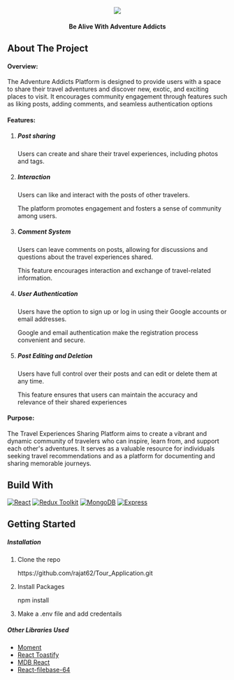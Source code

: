 <p align="center">
  <img src="https://github.com/rajat62/Tour_Application/assets/107788563/376f2d3f-f701-4d8b-a9a2-7b51a2b8e26c"/>   
</p>
<p align="center">
    <h4 align="center">Be Alive With Adventure Addicts</h4>
</p>
<h2>About The Project</h2>
<h4>Overview:</h4>
<p>
The Adventure Addicts Platform is designed to provide users with a space to share their travel adventures and discover new, exotic, and exciting places to visit. 
  It encourages community engagement through features such as liking posts, adding comments, and seamless authentication options
</p>
<h4>Features:</h4>
<ol>
  <li>
    <h5>Post sharing</h5>
    <p>Users can create and share their travel experiences, including  photos and tags.</p>
  </li>
  <li>
    <h5>Interaction</h5>
    <p>Users can like and interact with the posts of other travelers.</p>
    <p>The platform promotes engagement and fosters a sense of community among users.</p>
  </li>
  <li>
    <h5>Comment System</h5>
    <p>Users can leave comments on posts, allowing for discussions and questions about the travel experiences shared.</p>
    <p>This feature encourages interaction and exchange of travel-related information.</p>
  </li>
  <li>
    <h5>User Authentication</h5>
    <p>Users have the option to sign up or log in using their Google accounts or email addresses.</p>
    <p>Google and email authentication make the registration process convenient and secure.</p>
  </li>
  <li>
    <h5>Post Editing and Deletion</h5>
    <p>Users have full control over their posts and can edit or delete them at any time.</p>
    <p>This feature ensures that users can maintain the accuracy and relevance of their shared experiences</p>
  </li>
</ol>
<h4>Purpose:</h4>
<p>The Travel Experiences Sharing Platform aims to create a vibrant and dynamic community of travelers who can inspire, learn from, and support each other's adventures. 
  It serves as a valuable resource for individuals seeking travel recommendations and as a platform for documenting and sharing memorable journeys.</p>
<h2>Build With</h2>
<a href="https://legacy.reactjs.org/"><img src="https://img.shields.io/badge/React-blue?style=for-the-badge&logo=react&logoColor=white&link=https://legacy.reactjs.org/" alt="React" /></a>
<a href="https://redux-toolkit.js.org/"><img src="https://img.shields.io/badge/Redux%20Toolkit-purple?style=for-the-badge&logo=redux&logoColor=white&link=https://redux-toolkit.js.org/" alt="Redux Toolkit" /></a>
<a href="https://www.mongodb.com/"><img src="https://img.shields.io/badge/MongoDB-green?style=for-the-badge&logo=redux&logoColor=white&link=https://www.mongodb.com/" alt="MongoDB" /></a>
<a href="https://redux-toolkit.js.org/"><img src="https://img.shields.io/badge/Express-black?style=for-the-badge&logo=express&logoColor=white&link=https://redux-toolkit.js.org/" alt="Express" /></a>
<h2>Getting Started</h2>
<h5>Installation</h5>
<ol>
  <li>
    <p>Clone the repo</p>
    <p>https://github.com/rajat62/Tour_Application.git</p>
  </li>
  <li>
    <p>Install Packages</p>
    <p>npm install</p>
  </li>
  <li>
    <p>Make a .env file and add credentails</p>
  </li>
</ol>
<h5>Other Libraries Used</h5>
<ul>
  <li><a href="https://www.npmjs.com/package/moment">Moment</a></li>
  <li><a href="https://www.npmjs.com/package/react-toastify">React Toastify</a></li>
  <li><a href="https://mdbootstrap.com/docs/react/">MDB React</a></li>
  <li><a href="https://www.npmjs.com/package/react-file-base64">React-filebase-64</a></li>
</ul>

